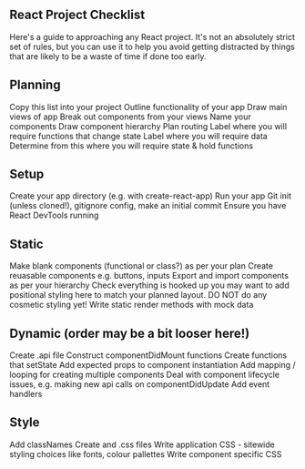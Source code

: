 ## React Project Checklist
Here's a guide to approaching any React project. It's not an absolutely strict set of rules, but you can use it to help you avoid getting distracted by things that are likely to be a waste of time if done too early.

## Planning
Copy this list into your project
Outline functionality of your app
Draw main views of app
Break out components from your views
Name your components
Draw component hierarchy
Plan routing
Label where you will require functions that change state
Label where you will require data
Determine from this where you will require state & hold functions
## Setup
Create your app directory (e.g. with create-react-app)
Run your app
Git init (unless cloned!), gitignore config, make an initial commit
Ensure you have React DevTools running
## Static
Make blank components (functional or class?) as per your plan
Create reuasable components e.g. buttons, inputs
Export and import components as per your hierarchy
Check everything is hooked up
you may want to add positional styling here to match your planned layout. DO NOT do any cosmetic styling yet!
Write static render methods with mock data
## Dynamic (order may be a bit looser here!)
Create .api file
Construct componentDidMount functions
Create functions that setState
Add expected props to component instantiation
Add mapping / looping for creating multiple components
Deal with component lifecycle issues, e.g. making new api calls on componentDidUpdate
Add event handlers
## Style
Add classNames
Create and .css files
Write application CSS - sitewide styling choices like fonts, colour pallettes
Write component specific CSS